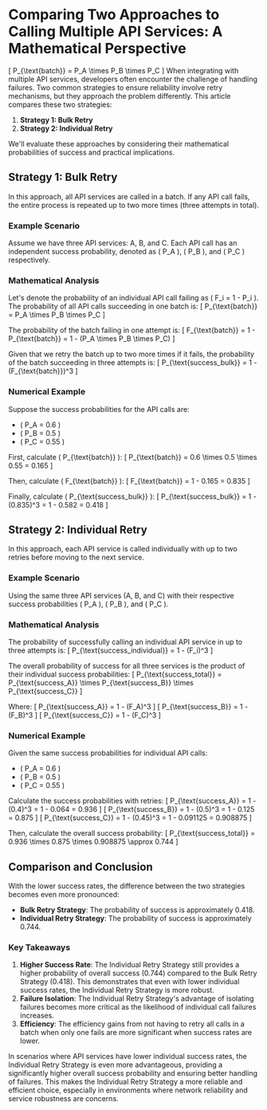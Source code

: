 # Comparing Two Approaches to Calling Multiple API Services: A Mathematical Perspective
\[ P_{\text{batch}} = P_A \times P_B \times P_C \]
When integrating with multiple API services, developers often encounter the challenge of handling failures. Two common strategies to ensure reliability involve retry mechanisms, but they approach the problem differently. This article compares these two strategies:

1. **Strategy 1: Bulk Retry**
2. **Strategy 2: Individual Retry**

We'll evaluate these approaches by considering their mathematical probabilities of success and practical implications.

## Strategy 1: Bulk Retry

In this approach, all API services are called in a batch. If any API call fails, the entire process is repeated up to two more times (three attempts in total).

### Example Scenario

Assume we have three API services: A, B, and C. Each API call has an independent success probability, denoted as \( P_A \), \( P_B \), and \( P_C \) respectively.

### Mathematical Analysis

Let's denote the probability of an individual API call failing as \( F_i = 1 - P_i \). The probability of all API calls succeeding in one batch is:
\[ P_{\text{batch}} = P_A \times P_B \times P_C \]

The probability of the batch failing in one attempt is:
\[ F_{\text{batch}} = 1 - P_{\text{batch}} = 1 - (P_A \times P_B \times P_C) \]

Given that we retry the batch up to two more times if it fails, the probability of the batch succeeding in three attempts is:
\[ P_{\text{success\_bulk}} = 1 - (F_{\text{batch}})^3 \]

### Numerical Example

Suppose the success probabilities for the API calls are:
- \( P_A = 0.6 \)
- \( P_B = 0.5 \)
- \( P_C = 0.55 \)

First, calculate \( P_{\text{batch}} \):
\[ P_{\text{batch}} = 0.6 \times 0.5 \times 0.55 = 0.165 \]

Then, calculate \( F_{\text{batch}} \):
\[ F_{\text{batch}} = 1 - 0.165 = 0.835 \]

Finally, calculate \( P_{\text{success\_bulk}} \):
\[ P_{\text{success\_bulk}} = 1 - (0.835)^3 = 1 - 0.582 = 0.418 \]

## Strategy 2: Individual Retry

In this approach, each API service is called individually with up to two retries before moving to the next service.

### Example Scenario

Using the same three API services (A, B, and C) with their respective success probabilities \( P_A \), \( P_B \), and \( P_C \).

### Mathematical Analysis

The probability of successfully calling an individual API service in up to three attempts is:
\[ P_{\text{success\_individual}} = 1 - (F_i)^3 \]

The overall probability of success for all three services is the product of their individual success probabilities:
\[ P_{\text{success\_total}} = P_{\text{success\_A}} \times P_{\text{success\_B}} \times P_{\text{success\_C}} \]

Where:
\[ P_{\text{success\_A}} = 1 - (F_A)^3 \]
\[ P_{\text{success\_B}} = 1 - (F_B)^3 \]
\[ P_{\text{success\_C}} = 1 - (F_C)^3 \]

### Numerical Example

Given the same success probabilities for individual API calls:
- \( P_A = 0.6 \)
- \( P_B = 0.5 \)
- \( P_C = 0.55 \)

Calculate the success probabilities with retries:
\[ P_{\text{success\_A}} = 1 - (0.4)^3 = 1 - 0.064 = 0.936 \]
\[ P_{\text{success\_B}} = 1 - (0.5)^3 = 1 - 0.125 = 0.875 \]
\[ P_{\text{success\_C}} = 1 - (0.45)^3 = 1 - 0.091125 = 0.908875 \]

Then, calculate the overall success probability:
\[ P_{\text{success\_total}} = 0.936 \times 0.875 \times 0.908875 \approx 0.744 \]

## Comparison and Conclusion

With the lower success rates, the difference between the two strategies becomes even more pronounced:

- **Bulk Retry Strategy**: The probability of success is approximately 0.418.
- **Individual Retry Strategy**: The probability of success is approximately 0.744.

### Key Takeaways

1. **Higher Success Rate**: The Individual Retry Strategy still provides a higher probability of overall success (0.744) compared to the Bulk Retry Strategy (0.418). This demonstrates that even with lower individual success rates, the Individual Retry Strategy is more robust.
2. **Failure Isolation**: The Individual Retry Strategy's advantage of isolating failures becomes more critical as the likelihood of individual call failures increases.
3. **Efficiency**: The efficiency gains from not having to retry all calls in a batch when only one fails are more significant when success rates are lower.

In scenarios where API services have lower individual success rates, the Individual Retry Strategy is even more advantageous, providing a significantly higher overall success probability and ensuring better handling of failures. This makes the Individual Retry Strategy a more reliable and efficient choice, especially in environments where network reliability and service robustness are concerns.
